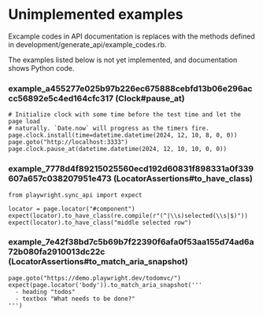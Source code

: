 # Unimplemented examples

Excample codes in API documentation is replaces with the methods defined in development/generate_api/example_codes.rb.

The examples listed below is not yet implemented, and documentation shows Python code.


### example_a455277e025b97b226ec675888cebfd13b06e296accc56892e5c4ed164cfc317 (Clock#pause_at)

```
# Initialize clock with some time before the test time and let the page load
# naturally. `Date.now` will progress as the timers fire.
page.clock.install(time=datetime.datetime(2024, 12, 10, 8, 0, 0))
page.goto("http://localhost:3333")
page.clock.pause_at(datetime.datetime(2024, 12, 10, 10, 0, 0))

```

### example_7778d4f89215025560ecd192d60831f898331a0f339607a657c038207951e473 (LocatorAssertions#to_have_class)

```
from playwright.sync_api import expect

locator = page.locator("#component")
expect(locator).to_have_class(re.compile(r"(^|\\s)selected(\\s|$)"))
expect(locator).to_have_class("middle selected row")

```

### example_7e42f38bd7c5b69b7f22390f6afa0f53aa155d74ad6a72b080fa2910013dc22c (LocatorAssertions#to_match_aria_snapshot)

```
page.goto("https://demo.playwright.dev/todomvc/")
expect(page.locator('body')).to_match_aria_snapshot('''
  - heading "todos"
  - textbox "What needs to be done?"
''')

```
